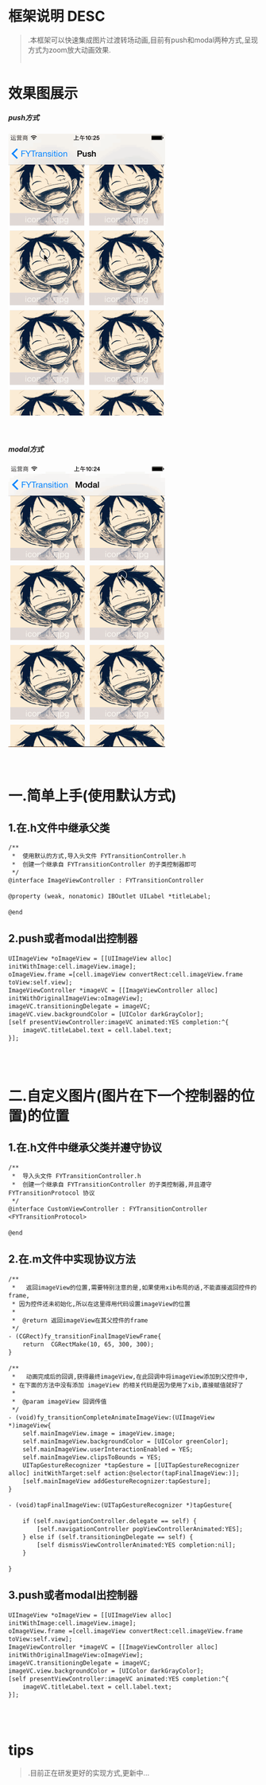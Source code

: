 <br /> <br />

框架说明 DESC
===============
>.本框架可以快速集成图片过渡转场动画,目前有push和modal两种方式,呈现方式为zoom放大动画效果.<br /><br />

效果图展示
===============


##### push方式
![image](./FYTransitionExample/gif/push.gif)<br /><br /><br />

##### modal方式
![image](./FYTransitionExample/gif/modal.gif)<br /><br /><br />


一.简单上手(使用默认方式)
===============

1.在.h文件中继承父类
--------------------------
    /**
     *  使用默认的方式,导入头文件 FYTransitionController.h
     *  创建一个继承自 FYTransitionController 的子类控制器即可
     */
    @interface ImageViewController : FYTransitionController 

    @property (weak, nonatomic) IBOutlet UILabel *titleLabel;

    @end

2.push或者modal出控制器
--------------------------

    UIImageView *oImageView = [[UIImageView alloc] initWithImage:cell.imageView.image];
    oImageView.frame =[cell.imageView convertRect:cell.imageView.frame toView:self.view];
    ImageViewController *imageVC = [[ImageViewController alloc] initWithOriginalImageView:oImageView];
    imageVC.transitioningDelegate = imageVC;
    imageVC.view.backgroundColor = [UIColor darkGrayColor];
    [self presentViewController:imageVC animated:YES completion:^{
        imageVC.titleLabel.text = cell.label.text;
    }];

<br /> <br />

二.自定义图片(图片在下一个控制器的位置)的位置
===================================

1.在.h文件中继承父类并遵守协议
--------------------------
    /**
     *  导入头文件 FYTransitionController.h
     *  创建一个继承自 FYTransitionController 的子类控制器,并且遵守 FYTransitionProtocol 协议
     */
    @interface CustomViewController : FYTransitionController <FYTransitionProtocol>

    @end

2.在.m文件中实现协议方法
--------------------------
    /**
     *   返回imageView的位置,需要特别注意的是,如果使用xib布局的话,不能直接返回控件的frame,
     * 因为控件还未初始化,所以在这里得用代码设置imageView的位置
     *
     *  @return 返回imageView在其父控件的frame
     */
    - (CGRect)fy_transitionFinalImageViewFrame{
        return  CGRectMake(10, 65, 300, 300);
    }

    /**
     *   动画完成后的回调,获得最终imageView,在此回调中将imageView添加到父控件中,
     * 在下面的方法中没有添加 imageView 的相关代码是因为使用了xib,直接赋值就好了
     *
     *  @param imageView 回调传值
     */
    - (void)fy_transitionCompleteAnimateImageView:(UIImageView *)imageView{
        self.mainImageView.image = imageView.image;
        self.mainImageView.backgroundColor = [UIColor greenColor];
        self.mainImageView.userInteractionEnabled = YES;
        self.mainImageView.clipsToBounds = YES;
        UITapGestureRecognizer *tapGesture = [[UITapGestureRecognizer alloc] initWithTarget:self action:@selector(tapFinalImageView:)];
        [self.mainImageView addGestureRecognizer:tapGesture];
    }

    - (void)tapFinalImageView:(UITapGestureRecognizer *)tapGesture{

        if (self.navigationController.delegate == self) {
            [self.navigationController popViewControllerAnimated:YES];
        } else if (self.transitioningDelegate == self) {
            [self dismissViewControllerAnimated:YES completion:nil];
        }

    }

3.push或者modal出控制器
--------------------------

    UIImageView *oImageView = [[UIImageView alloc] initWithImage:cell.imageView.image];
    oImageView.frame =[cell.imageView convertRect:cell.imageView.frame toView:self.view];
    ImageViewController *imageVC = [[ImageViewController alloc] initWithOriginalImageView:oImageView];
    imageVC.transitioningDelegate = imageVC;
    imageVC.view.backgroundColor = [UIColor darkGrayColor];
    [self presentViewController:imageVC animated:YES completion:^{
        imageVC.titleLabel.text = cell.label.text;
    }];


<br /><br />

tips
===============
>.目前正在研发更好的实现方式,更新中...



<br /><br />




